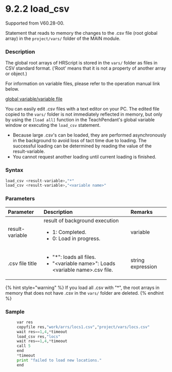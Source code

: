 ﻿# 9.2.2 load_csv

Supported from V60.28-00.

Statement that reads to memory the changes to the .csv file (root global array) in the `project/vars/` folder of the MAIN module.

### Description

The global root arrays of HRScript is stored in the `vars/` folder as files in CSV standard format. ('Root' means that it is not a property of another array or object.)

For information on variable files, please refer to the operation manual link below.

[global variable/variable file](https://hrbook-hrc.web.app/#/view/doc-hi6-operation/english-tp630/6-monitoring/3-job/3-global-variable/3-var-files)

You can easily edit .csv files with a text editor on your PC.
The edited file copied to the `vars/` folder is not immediately reflected in memory, but only by using the `[load all]` function in the TeachPendant's global variable window or executing the `load_csv` statement.

- Because large .csv's can be loaded, they are performed asynchronously in the background to avoid loss of tact time due to loading. The successful loading can be determined by reading the value of the result-variable.
- You cannot request another loading until current loading is finished.


### Syntax

```python
load_csv <result-variable>,"*"
load_csv <result-variable>,"<variable name>"
```

### Parameters

<table>
  <thead>
    <tr>
      <th style="text-align:left">Parameter</th>
      <th style="text-align:left">Description</th>
      <th style="text-align:left">Remarks</th>
    </tr>
  </thead>
  <tbody>
  <tr>
      <td style="text-align:left">result-variable</td>
      <td style="text-align:left">
        result of background execution<br>
        <ul>
        <li>1: Completed.</li>
        <li>0: Load in progress.</li>
        </ul>
      </td>
      <td style="text-align:left">variable</td>
    </tr>
    <tr>
      <td style="text-align:left">.csv file title</td>
      <td style="text-align:left">
        <ul>
        <li>"*": loads all files.</li>
        <li>"&lt;variable name&gt;": Loads &lt;variable name&gt;.csv file.</li>
        </ul>
      </td>
      <td style="text-align:left">string expression</td>
    </tr>
  </tbody>
</table>

{% hint style="warning" %}
If you load all .csv with "*", the root arrays in memory that does not have .csv in the `vars/` folder are deleted.
{% endhint %}

### Sample

```python
     var res
     copyfile res,"work/arrs/locs1.csv","project/vars/locs.csv"
     wait res==1,4,*timeout
     load_csv res,"locs"
     wait res==1,4,*timeout
     call 5
     end
     *timeout
     print "failed to load new locations."
     end
```
